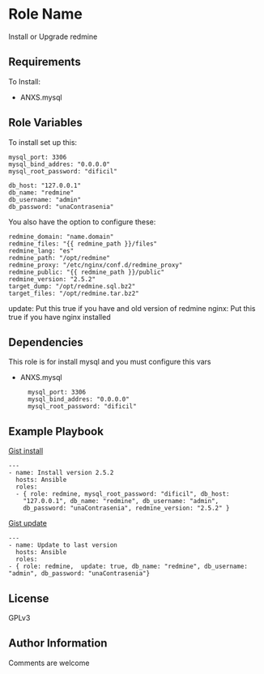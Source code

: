 Role Name
=========

Install or Upgrade redmine

Requirements
------------

To Install:
- ANXS.mysql

Role Variables
--------------

To install set up this:

	mysql_port: 3306
	mysql_bind_addres: "0.0.0.0"
	mysql_root_password: "dificil"

	db_host: "127.0.0.1"
	db_name: "redmine"
	db_username: "admin"
	db_password: "unaContrasenia"


You also have the option to configure these:

	redmine_domain: "name.domain"
	redmine_files: "{{ redmine_path }}/files"
	redmine_lang: "es"
	redmine_path: "/opt/redmine"
	redmine_proxy: "/etc/nginx/conf.d/redmine_proxy"
	redmine_public: "{{ redmine_path }}/public"
	redmine_version: "2.5.2"
	target_dump: "/opt/redmine.sql.bz2"
	target_files: "/opt/redmine.tar.bz2"

update: Put this true if you have and old version of redmine
nginx: Put this true if you have nginx installed

Dependencies
------------

This role is for install mysql and you must configure this vars 

- ANXS.mysql

		mysql_port: 3306
		mysql_bind_addres: "0.0.0.0"
		mysql_root_password: "dificil"

Example Playbook
----------------

[ Gist install](https://gist.github.com/adeb2e0c32720528cfc6)

	---
	- name: Install version 2.5.2
	  hosts: Ansible
	  roles:
	  - { role: redmine, mysql_root_password: "dificil", db_host:
        "127.0.0.1", db_name: "redmine", db_username: "admin",
        db_password: "unaContrasenia", redmine_version: "2.5.2" }

[Gist update](https://gist.github.com/fc4bebdddf4a2813afdf)

	---
	- name: Update to last version
	  hosts: Ansible
	  roles:
    - { role: redmine,  update: true, db_name: "redmine", db_username: "admin", db_password: "unaContrasenia"}


License
-------

GPLv3

Author Information
------------------

Comments are welcome
